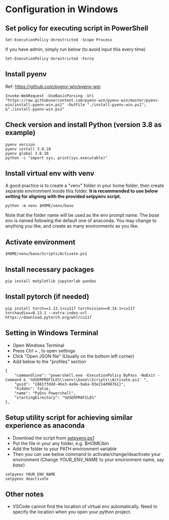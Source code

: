 # Configuration in Windows
## Set policy for executing script in PowerShell
```
Set-ExecutionPolicy Unrestricted -Scope Process
```
If you have admin, simply run below (to avoid input this every time)
```
Set-ExecutionPolicy Unrestricted -Force
```

## Install pyenv
Ref: https://github.com/pyenv-win/pyenv-win

```
Invoke-WebRequest -UseBasicParsing -Uri "https://raw.githubusercontent.com/pyenv-win/pyenv-win/master/pyenv-win/install-pyenv-win.ps1" -OutFile "./install-pyenv-win.ps1"; &"./install-pyenv-win.ps1"
```

## Check version and install Python (version 3.8 as example)
```
pyenv version
pyenv install 3.8.10
pyenv global 3.8.10
python -c "import sys; print(sys.executable)"
```

## Install virtual env with venv
A good practice is to create a "venv" folder in your home folder, then create separate environment inside this folder.
**It is recommended to use below setting for aligning with the provided setpyenv script.**
```
python -m venv $HOME/venv/base
```
Note that the folder name will be used as the env prompt name.
The *base* env is named following the default one of anaconda. You may change to anything you like, and create as many environments as you like.

## Activate environment
```
$HOME/venv/base/Scripts/Activate.ps1
```

## Install necessary packages
```
pip install matplotlib jupyterlab pandas 
```

## Install pytorch (if needed)
```
pip install torch==1.13.1+cu117 torchvision==0.14.1+cu117 torchaudio==0.13.1 --extra-index-url https://download.pytorch.org/whl/cu117
```

## Setting in Windows Terminal
- Open Windows Terminal
- Press Ctrl + , to open settings
- Click "Open JSON file" (Usually on the bottom left corner)
- Add below to the "profiles" section
```
{
    "commandline": "powershell.exe -ExecutionPolicy ByPass -NoExit -Command & '%USERPROFILE%\\venv\\base\\Scripts\\Activate.ps1' ",
    "guid": "{881ffddd-46e3-4a9e-9aba-93e214d98761}",
    "hidden": false,
    "name": "PyEnv Powershell",
    "startingDirectory": "%USERPROFILE%"
},
```

## Setup utility script for achieving similar experience as anaconda
- Download the script from [setpyenv.ps1](utils/setpyenv.ps1)
- Put the file in your any folder, e.g. $HOME/bin
- Add the folder to your PATH environment variable
- Then you can use below command to activate/change/deactivate your environment (Change YOUR_ENV_NAME to your environment name, say *base*)
```
setpyenv YOUR_ENV_NAME
setpyenv deactivate
```

## Other notes
- VSCode cannot find the location of virtual env automatically. Need to specify the location when you open your python project.

